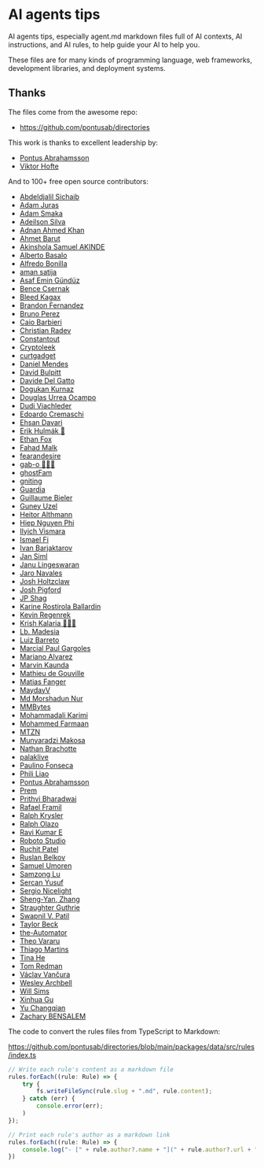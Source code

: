 # AI agents tips

AI agents tips, especially agent.md markdown files full of AI contexts, AI
instructions, and AI rules, to help guide your AI to help you.

These files are for many kinds of programming language, web frameworks,
development libraries, and deployment systems.

## Thanks

The files come from the awesome repo:

- <https://github.com/pontusab/directories>

This work is thanks to excellent leadership by:

- [Pontus Abrahamsson](https://x.com/pontusab)
- [Viktor Hofte](https://x.com/viktorhofte)

And to 100+ free open source contributors:

- [Abdeldjalil Sichaib](https://x.com/veroom16)
- [Adam Juras](https://github.com/ajur58)
- [Adam Smaka](https://www.kursfluttera.pl)
- [Adeilson Silva](https://www.adeilson.com.br)
- [Adnan Ahmed Khan](https://github.com/khanadnanxyz)
- [Ahmet Barut](https://twitter.com/baruta_)
- [Akinshola Samuel AKINDE](https://github.com/thisishaykins)
- [Alberto Basalo](https://x.com/AlbertoBasalo)
- [Alfredo Bonilla](https://github.com/brolag)
- [aman satija](http://amansatija.com)
- [Asaf Emin Gündüz](https://github.com/asafwithc)
- [Bence Csernak](https://bencium.io)
- [Bleed Kagax](https://github.com/bleedkagax)
- [Brandon Fernandez](https://github.com/Bran18)
- [Bruno Perez](https://github.com/brunobuddy)
- [Caio Barbieri](https://caio.lombello.com)
- [Christian Radev](https://github.com/hkrd/)
- [Constantout](https://refined.so)
- [Cryptoleek](https://x.com/cryptoleek)
- [curtgadget](https://bsky.app/profile/curtgadget.bsky.social)
- [Daniel Mendes](https://github.com/dmend3z)
- [David Bulpitt](https://blog.d3developments.co.uk)
- [Davide Del Gatto](https://x.com/davidedelgatto)
- [Dogukan Kurnaz](https://github.com/dogukankurnaz)
- [Douglas Urrea Ocampo](https://douglasfugazi.co)
- [Dudi Viachleder](https://github.com/dudi-w)
- [Edoardo Cremaschi](https://github.com/NuclearManatee)
- [Ehsan Davari](https://www.linkedin.com/in/ehsandavari/)
- [Erik Hulmák 🤙](https://x.com/hulmaker)
- [Ethan Fox](https://ethanjamesfox.com)
- [Fahad Malk](https://github.com/fahad-malk)
- [fearandesire](https://github.com/fearandesire)
- [gab-o 👨🏻‍💻](https://x.com/gaboesquivel)
- [ghostFam](https://ghostfam.com/en/)
- [gniting](https://github.com/gniting)
- [Guardia](https://guardia.finance)
- [Guillaume Bieler](https://x.com/GuillaumeBiele)
- [Guney Uzel](https://x.com/guneysol)
- [Heitor Althmann](https://github.com/heitoralthmann)
- [Hiep Nguyen Phi](https://x.com/hiepnp1990)
- [Ilyich Vismara](https://x.com/ilyichv_)
- [Ismael Fi](https://x.com/ismael_fi)
- [Ivan Barjaktarov](https://barjaktarov.se)
- [Jan Siml](https://github.com/svilupp)
- [Janu Lingeswaran](https://boilerplatehub.com/)
- [Jaro Navales](https://github.com/jaronavales)
- [Josh Holtzclaw](https://x.com/JoshuaDevelops)
- [Josh Pigford](https://x.com/Shpigford)
- [JP Shag](https://github.com/JPShag)
- [Karine Rostirola Ballardin](https://github.com/ineBallardin)
- [Kevin Regenrek](https://twitter.com/kregenrek)
- [Krish Kalaria 👨🏻‍💻](https://x.com/KrishKalaria)
- [Lb. Madesia](https://github.com/lbmadesia)
- [Luiz Barreto](https://github.com/llbarre)
- [Marcial Paul Gargoles](https://github.com/marcialpaulg)
- [Mariano Alvarez](https)
- [Marvin Kaunda](https://x.com/KaundaMarvin)
- [Mathieu de Gouville](https://x.com/matdegouville)
- [Matias Fanger](https://x.com/matifanger)
- [MaydayV](https://github.com/MaydayV)
- [Md Morshadun Nur](https://morshadunnur.me)
- [MMBytes](https://mmbytesolutions.com)
- [Mohammadali Karimi](https://github.com/devbymak)
- [Mohammed Farmaan](https://twitter.com/zxcodes)
- [MTZN](https://mtzn.pl)
- [Munyaradzi Makosa](https://x.com/makosamunyaa)
- [Nathan Brachotte](https://x.com/nathanbrachotte)
- [palaklive](https://github.com/palaklive)
- [Paulino Fonseca](https://github.com/paulinofonsecas)
- [Phili Liao](https://x.com/lshoo36)
- [Pontus Abrahamsson](https://twitter.com/pontusab)
- [Prem](https://github.com/premdasvm)
- [Prithvi Bharadwaj](https://twitter.com/maybeprithvi)
- [Rafael Framil](https://rafaelframil.com)
- [Ralph Krysler](https://x.com/RalphEcom)
- [Ralph Olazo](https)
- [Ravi Kumar E](https://github.com/Rudra-ravi)
- [Roboto Studio](https://robotostudio.com)
- [Ruchit Patel](https://twitter.com/ruchit288)
- [Ruslan Belkov](https://github.com/dantetemplar)
- [Samuel Umoren](https://github.com/Umoren)
- [Samzong Lu](https://x.com/samzong_)
- [Sercan Yusuf](https://x.com/sercanyus_)
- [Sergio Nicelight](https://github.com/nicelight)
- [Sheng-Yan, Zhang](https://x.com/yancode)
- [Straughter Guthrie](https://quickcolbert.com)
- [Swapnil V. Patil](https://swapnilpatil.in)
- [Taylor Beck](https://github.com/TaylorBeck)
- [the-Automator](https://the-Automator.com)
- [Theo Vararu](https://x.com/tvararu)
- [Thiago Martins](https://github.com/0xthiagomartins)
- [Tina He](https://twitter.com/fkpxls)
- [Tom Redman](https://x.com/redman)
- [Václav Vančura](https://github.com/vancura)
- [Wesley Archbell](https://github.com/wesleyarchbell)
- [Will Sims](x.com/willsims)
- [Xinhua Gu](https://github.com/xinhuagu)
- [Yu Changqian](https://yu-changqian.github.io/)
- [Zachary BENSALEM](https://www.qredence.ai)

The code to convert the rules files from TypeScript to Markdown:

<https://github.com/pontusab/directories/blob/main/packages/data/src/rules/index.ts>

```ts
// Write each rule's content as a markdown file
rules.forEach((rule: Rule) => {
    try {
        fs.writeFileSync(rule.slug + ".md", rule.content);
    } catch (err) {
        console.error(err);
    )
});

// Print each rule's author as a markdown link
rules.forEach((rule: Rule) => {
    console.log("- [" + rule.author?.name + "](" + rule.author?.url + ")");
})
```
